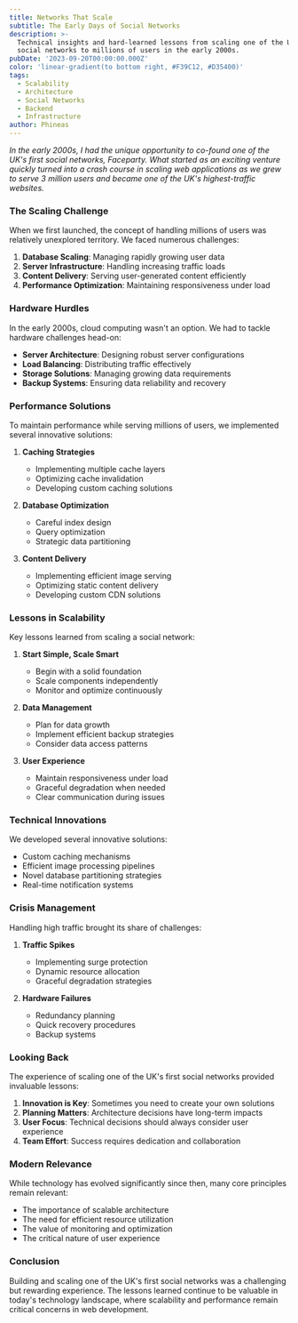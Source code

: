 ```yaml
---
title: Networks That Scale
subtitle: The Early Days of Social Networks
description: >-
  Technical insights and hard-learned lessons from scaling one of the UK's first
  social networks to millions of users in the early 2000s.
pubDate: '2023-09-20T00:00:00.000Z'
color: 'linear-gradient(to bottom right, #F39C12, #D35400)'
tags:
  - Scalability
  - Architecture
  - Social Networks
  - Backend
  - Infrastructure
author: Phineas
---
```


_In the early 2000s, I had the unique opportunity to co-found one of the UK's first social networks, Faceparty. What started as an exciting venture quickly turned into a crash course in scaling web applications as we grew to serve 3 million users and became one of the UK's highest-traffic websites._

### The Scaling Challenge

When we first launched, the concept of handling millions of users was relatively unexplored territory. We faced numerous challenges:

1. **Database Scaling**: Managing rapidly growing user data
2. **Server Infrastructure**: Handling increasing traffic loads
3. **Content Delivery**: Serving user-generated content efficiently
4. **Performance Optimization**: Maintaining responsiveness under load

### Hardware Hurdles

In the early 2000s, cloud computing wasn't an option. We had to tackle hardware challenges head-on:

- **Server Architecture**: Designing robust server configurations
- **Load Balancing**: Distributing traffic effectively
- **Storage Solutions**: Managing growing data requirements
- **Backup Systems**: Ensuring data reliability and recovery

### Performance Solutions

To maintain performance while serving millions of users, we implemented several innovative solutions:

1. **Caching Strategies**
   - Implementing multiple cache layers
   - Optimizing cache invalidation
   - Developing custom caching solutions

2. **Database Optimization**
   - Careful index design
   - Query optimization
   - Strategic data partitioning

3. **Content Delivery**
   - Implementing efficient image serving
   - Optimizing static content delivery
   - Developing custom CDN solutions

### Lessons in Scalability

Key lessons learned from scaling a social network:

1. **Start Simple, Scale Smart**
   - Begin with a solid foundation
   - Scale components independently
   - Monitor and optimize continuously

2. **Data Management**
   - Plan for data growth
   - Implement efficient backup strategies
   - Consider data access patterns

3. **User Experience**
   - Maintain responsiveness under load
   - Graceful degradation when needed
   - Clear communication during issues

### Technical Innovations

We developed several innovative solutions:

- Custom caching mechanisms
- Efficient image processing pipelines
- Novel database partitioning strategies
- Real-time notification systems

### Crisis Management

Handling high traffic brought its share of challenges:

1. **Traffic Spikes**
   - Implementing surge protection
   - Dynamic resource allocation
   - Graceful degradation strategies

2. **Hardware Failures**
   - Redundancy planning
   - Quick recovery procedures
   - Backup systems

### Looking Back

The experience of scaling one of the UK's first social networks provided invaluable lessons:

1. **Innovation is Key**: Sometimes you need to create your own solutions
2. **Planning Matters**: Architecture decisions have long-term impacts
3. **User Focus**: Technical decisions should always consider user experience
4. **Team Effort**: Success requires dedication and collaboration

### Modern Relevance

While technology has evolved significantly since then, many core principles remain relevant:

- The importance of scalable architecture
- The need for efficient resource utilization
- The value of monitoring and optimization
- The critical nature of user experience

### Conclusion

Building and scaling one of the UK's first social networks was a challenging but rewarding experience. The lessons learned continue to be valuable in today's technology landscape, where scalability and performance remain critical concerns in web development.

